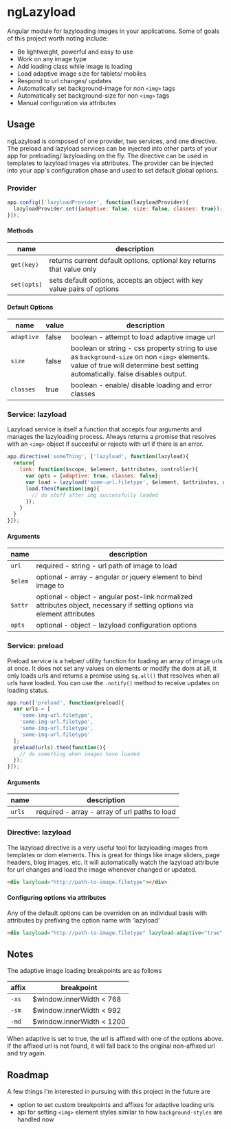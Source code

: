# ngLazyload

Angular module for lazyloading images in your applications. Some of goals of this project worth noting include:

* Be lightweight, powerful and easy to use
* Work on any image type
* Add loading class while image is loading
* Load adaptive image size for tablets/ mobiles
* Respond to url changes/ updates
* Automatically set background-image for non `<img>` tags
* Automatically set background-size for non `<img>` tags
* Manual configuration via attributes

## Usage

ngLazyload is composed of one provider, two services, and one directive. The preload and lazyload services can be injected into other parts of your app for preloading/ lazyloading on the fly. The directive can be used in templates to lazyload images via attributes. The provider can be injected into your app's configuration phase and used to set default global options.

### Provider

```javascript
app.config(['lazyloadProvider', function(lazyloadProvider){
  lazyloadProvider.set({adaptive: false, size: false, classes: true});
}]);
```

#### Methods

| name | description |
| ---- | ----------- |
| `get(key)` | returns current default options, optional key returns that value only |
| `set(opts)` | sets default options, accepts an object with key value pairs of options |

#### Default Options

| name | value | description |
| ---- | ----- | ----------- |
| `adaptive` | false | boolean - attempt to load adaptive image url |
| `size` | false | boolean or string - css property string to use as `background-size` on non `<img>` elements. value of true will determine best setting automatically. false disables output. |
| `classes` | true | boolean - enable/ disable loading and error classes |

### Service: lazyload

Lazyload service is itself a function that accepts four arguments and manages the lazyloading process. Always returns a promise that resolves with an `<img>` object if succesful or rejects with url if there is an error.

```javascript
app.directive('someThing', ['lazyload', function(lazyload){
  return{
    link: function($scope, $element, $attributes, controller){
      var opts = {adaptive: true, classes: false};
      var load = lazyload('some-url.filetype', $element, $attributes, opts);
      load.then(function(img){
        // do stuff after img successfully loaded
      });
    }
  }
}]);
```

#### Arguments

| name | description |
| ---- | ----------- |
| `url` | required - string - url path of image to load |
| `$elem` | optional - array - angular or jquery element to bind image to |
| `$attr` | optional - object - angular post-link normalized attributes object, necessary if setting options via element attributes |
| `opts` | optional - object - lazyload configuration options |

### Service: preload

Preload service is a helper/ utility function for loading an array of image urls at once. It does not set any values on elements or modify the dom at all, it only loads urls and returns a promise using `$q.all()` that resolves when all urls have loaded. You can use the `.notify()` method to receive updates on loading status.

```javascript
app.run(['preload', function(preload){
  var urls = [
    'some-img-url.filetype',
    'some-img-url.filetype',
    'some-img-url.filetype',
    'some-img-url.filetype'
  ];
  preload(urls).then(function(){
    // do something when images have loaded
  });
}]);
```

#### Arguments

| name | description |
| ---- | ----------- |
| `urls` | required - array - array of url paths to load |

### Directive: lazyload

The lazyload directive is a very useful tool for lazyloading images from templates or dom elements. This is great for things like image sliders, page headers, blog images, etc. It will automatically watch the lazyload attribute for url changes and load the image whenever changed or updated.

```html
<div lazyload="http://path-to-image.filetype"></div>
```

#### Configuring options via attributes

Any of the default options can be overriden on an individual basis with attributes by prefixing the option name with 'lazyload'

```html
<div lazyload="http://path-to-image.filetype" lazyload-adaptive="true" lazyload-size="cover"></div>
```

## Notes

The adaptive image loading breakpoints are as follows

| affix | breakpoint |
| ----- | ---------- |
| `-xs` | $window.innerWidth < 768 |
| `-sm` | $window.innerWidth < 992 |
| `-md` | $window.innerWidth < 1200 |

When adaptive is set to true, the url is affixed with one of the options above. If the affixed url is not found, it will fall back to the original non-affixed url and try again.

## Roadmap

A few things I'm interested in pursuing with this project in the future are

* option to set custom breakpoints and affixes for adaptive loading urls
* api for setting `<img>` element styles similar to how `background-styles` are handled now
